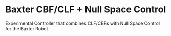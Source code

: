 # Baxter CBF/CLF + Null Space Control

Experimental Controller that combines CLF/CBFs with Null Space Control for the Baxter Robot
